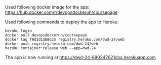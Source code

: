 Used following docker image for the app:
https://hub.docker.com/r/devopsdockeruh/coursepage

Used following commands to deploy the app to Heroku:

```
heroku login
docker pull devopsdockeruh/coursepage
docker tag f9d1d1db8d35 registry.heroku.com/dwd-24/web
docker push registry.heroku.com/dwd-24/web
heroku container:release web --app=dwd-24
```

The app is now running at https://dwd-24-880247621cba.herokuapp.com
